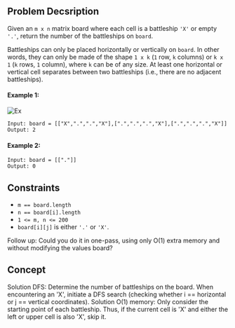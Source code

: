 ## Problem Decsription

Given an `m x n` matrix board where each cell is a battleship `'X'` or empty `'.'`, return the number of the battleships on `board`.

Battleships can only be placed horizontally or vertically on `board`. In other words, they can only be made of the shape `1 x k` (`1` row, `k` columns) or `k x 1` (`k` rows, `1` column), where `k` can be of any size. At least one horizontal or vertical cell separates between two battleships (i.e., there are no adjacent battleships).

 

#### Example 1:
![Ex](https://assets.leetcode.com/uploads/2021/04/10/battelship-grid.jpg)
```plaintext
Input: board = [["X",".",".","X"],[".",".",".","X"],[".",".",".","X"]]
Output: 2
```
#### Example 2:
```plaintext
Input: board = [["."]]
Output: 0
 ```

## Constraints

- `m == board.length`
- `n == board[i].length`
- `1 <= m, n <= 200`
- `board[i][j]` is either `'.'` or `'X'`.
 

Follow up: Could you do it in one-pass, using only O(1) extra memory and without modifying the values board?

## Concept
Solution DFS: Determine the number of battleships on the board. When encountering an 'X', initiate a DFS search (checking whether i == horizontal or j == vertical coordinates).
Solution O(1) memory: Only consider the starting point of each battleship. Thus, if the current cell is 'X' and either the left or upper cell is also 'X', skip it.
